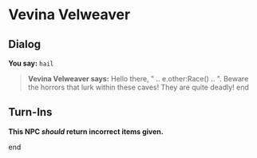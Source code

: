 # Vevina Velweaver
## Dialog

**You say:** `hail`



>**Vevina Velweaver says:** Hello there, " .. e.other:Race() .. ".  Beware the horrors that lurk within these caves!  They are quite deadly!
end

## Turn-Ins



**This NPC *should* return incorrect items given.**

end
